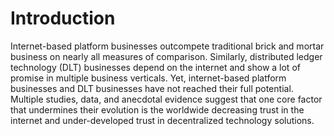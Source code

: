 # Introduction

Internet-based platform businesses outcompete traditional brick and mortar business on nearly all measures of comparison. Similarly, distributed ledger technology \(DLT\) businesses depend on the internet and show a lot of promise in multiple business verticals. Yet, internet-based platform businesses and DLT businesses have not reached their full potential. Multiple studies, data, and anecdotal evidence suggest that one core factor that undermines their evolution is the worldwide decreasing trust in the internet and under-developed trust in decentralized technology solutions.     


